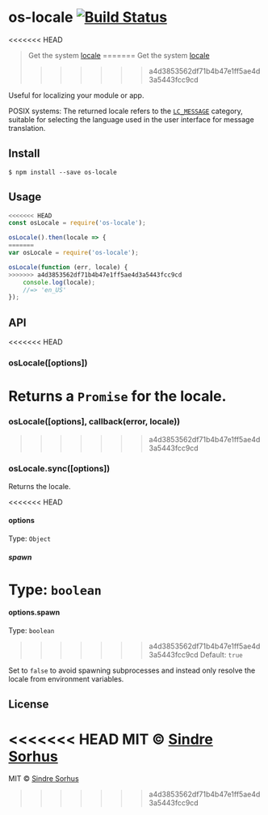 # os-locale [![Build Status](https://travis-ci.org/sindresorhus/os-locale.svg?branch=master)](https://travis-ci.org/sindresorhus/os-locale)

<<<<<<< HEAD
> Get the system [locale](https://en.wikipedia.org/wiki/Locale_(computer_software))
=======
> Get the system [locale](http://en.wikipedia.org/wiki/Locale)
>>>>>>> a4d3853562df71b4b47e1ff5ae4d3a5443fcc9cd

Useful for localizing your module or app.

POSIX systems: The returned locale refers to the [`LC_MESSAGE`](http://www.gnu.org/software/libc/manual/html_node/Locale-Categories.html#Locale-Categories) category, suitable for selecting the language used in the user interface for message translation.


## Install

```
$ npm install --save os-locale
```


## Usage

```js
<<<<<<< HEAD
const osLocale = require('os-locale');

osLocale().then(locale => {
=======
var osLocale = require('os-locale');

osLocale(function (err, locale) {
>>>>>>> a4d3853562df71b4b47e1ff5ae4d3a5443fcc9cd
	console.log(locale);
	//=> 'en_US'
});
```


## API

<<<<<<< HEAD
### osLocale([options])

Returns a `Promise` for the locale.
=======
### osLocale([options], callback(error, locale))
>>>>>>> a4d3853562df71b4b47e1ff5ae4d3a5443fcc9cd

### osLocale.sync([options])

Returns the locale.

<<<<<<< HEAD
#### options

Type: `Object`

##### spawn

Type: `boolean`<br>
=======
#### options.spawn

Type: `boolean`  
>>>>>>> a4d3853562df71b4b47e1ff5ae4d3a5443fcc9cd
Default: `true`

Set to `false` to avoid spawning subprocesses and instead only resolve the locale from environment variables.


## License

<<<<<<< HEAD
MIT © [Sindre Sorhus](https://sindresorhus.com)
=======
MIT © [Sindre Sorhus](http://sindresorhus.com)
>>>>>>> a4d3853562df71b4b47e1ff5ae4d3a5443fcc9cd
